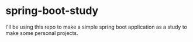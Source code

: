 # spring-boot-study
I'll be using this repo to make a simple spring boot application as a study to make some personal projects.
